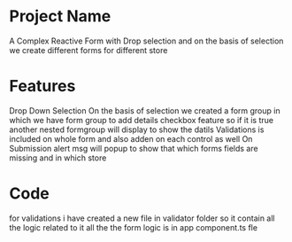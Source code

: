 # Project Name

A Complex Reactive Form with Drop selection and on the basis of selection we create different forms for different store

# Features

Drop Down Selection
On the basis of selection we created a form group in which we have form group to add details
checkbox feature so if it is true another nested formgroup will display to show the datils
Validations is included on whole form and also adden on each control as well
On Submission alert msg will popup to show that which forms fields are missing and in which store 

# Code 
for validations i have created a new file in validator folder so it contain all the logic related to it
all the the form logic is in app component.ts fle
